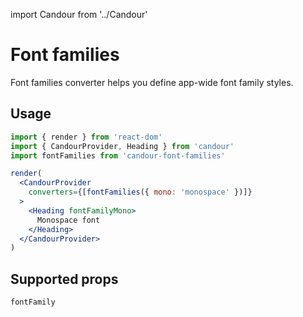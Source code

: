 import Candour from '../Candour'

# Font families

Font families converter helps you define app-wide font family styles.

## Usage

```jsx sandbox
import { render } from 'react-dom'
import { CandourProvider, Heading } from 'candour'
import fontFamilies from 'candour-font-families'

render(
  <CandourProvider
    converters={[fontFamilies({ mono: 'monospace' })]}
  >
    <Heading fontFamilyMono>
      Monospace font
    </Heading>
  </CandourProvider>
)
```

## Supported props

```
fontFamily
```

